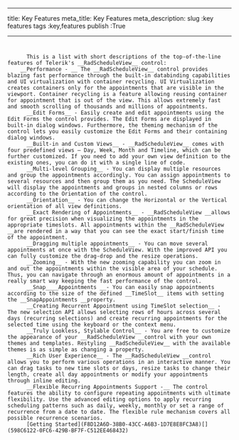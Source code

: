 ___
title: Key Features
meta_title: Key Features
meta_description: 
slug :key features
tags :key,features
publish :True
___


# 


          This is a list with short descriptions of the top-of-the-line features of Telerik's __RadScheduleView__ control:
        __Performance - __ The __RadScheduleView__ control provides blazing fast performance through the built-in databinding capabilities and UI virtualization with container recycling. UI Virtualization creates containers only for the appointments that are visible in the viewport. Container recycling is a feature allowing reusing container for appointment that is out of the view. This allows extremely fast and smooth scrolling of thousands and millions of appointments.
          __Edit Forms__ - Easily create and edit appointments using the Edit Forms the control provides. The Edit Forms are displayed in built-in dialog windows. Furthermore, the theming mechanism of the control lets you easily customize the Edit Forms and their containing dialog windows.
          __Built-in and Custom Views__ - __RadScheduleView__ comes with four predefined views – Day, Week, Month and Timeline, which can be further customized. If you need to add your own view definition to the existing ones, you can do it with a single line of code.
          __Multi-level Grouping__ - You can display multiple resources and group the appointments accordingly. You can assign appointments to several resources and then group them as you need. The ScheduleView will display the appointments and groups in nested columns or rows according to the Orientation of the control.
          __Orientation__ - You can change the Horizontal or the Vertical orientation of all view definitions.
          __Exact Rendering of Appointments__ - __RadScheduleView __allows for great precision when visualizing the appointments in the appropriate timeslots. All appointments within the __RadScheduleView __are rendered in a way that you can see the exact start/finish time of the appointment.
          __Dragging multiple appointments__ - You can move several appointments at once with the ScheduleView. With the improved API you can fully customize the drag-drop and the resize operations.
          __Zooming__ - With the new zooming capability you can zoom in and out the appointments within the visible area of your schedule. Thus, you can navigate through an enormous amount of appointments in a really smart way keeping the fast performance of the control.
          __Snap____Appointments __- You can easily snap appointments according to the size of the defined __TimeSlot__ items with setting the __SnapAppointments __property.
          __Creating Recurrent Appointment using TimeSlot selection__ - The new selection API allows selecting rows of hours across several days (recurring selections) and create recurring appointments for the selected time using the keyboard or the context menu.
          __Truly Lookless, Stylable Control__ - You are free to customize the appearance of your __RadScheduleView __control with your own themes and templates. Restyling __RadScheduleView__ with the available themes is as simple as changing a property.
          __Rich User Experience__ - The __RadScheduleView __control allows you to perform various operations in an interactive manner. You can drag tasks to new time slots or days, resize tasks to change their length, create all day appointments or modify your appointments through inline editing.
          __Flexible Recurring Appointments Support -__ The control features the ability to configure repeating appointments with ultimate flexibility. Use the advanced editing options to apply recurring scheduling patterns such as daily, weekly, monthly or set a range of recurrence from a date to date. The flexible rule mechanism covers all possible recurrence scenarios.
          [Getting Started](F8D12A6D-38B0-43CC-A6B3-1D7E8E8FC3A8)[](598C6122-0FC6-429B-BF7F-C512EE468432)
